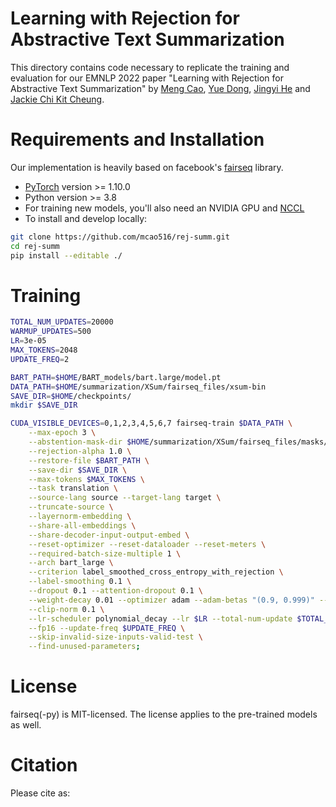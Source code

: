 # Learning with Rejection for Abstractive Text Summarization
This directory contains code necessary to replicate the training and evaluation for our EMNLP 2022 paper "Learning with Rejection for Abstractive Text Summarization" by [Meng Cao](https://mcao516.github.io/), [Yue Dong](https://yuedongcs.github.io/), [Jingyi He](https://kylie-box.github.io/) and [Jackie Chi Kit Cheung](https://www.cs.mcgill.ca/~jcheung/).

# Requirements and Installation
Our implementation is heavily based on facebook's [fairseq](https://github.com/facebookresearch/fairseq) library.

* [PyTorch](http://pytorch.org/) version >= 1.10.0
* Python version >= 3.8
* For training new models, you'll also need an NVIDIA GPU and [NCCL](https://github.com/NVIDIA/nccl)
* To install and develop locally:

``` bash
git clone https://github.com/mcao516/rej-summ.git
cd rej-summ
pip install --editable ./
```

# Training

``` bash
TOTAL_NUM_UPDATES=20000
WARMUP_UPDATES=500      
LR=3e-05
MAX_TOKENS=2048
UPDATE_FREQ=2

BART_PATH=$HOME/BART_models/bart.large/model.pt
DATA_PATH=$HOME/summarization/XSum/fairseq_files/xsum-bin
SAVE_DIR=$HOME/checkpoints/
mkdir $SAVE_DIR

CUDA_VISIBLE_DEVICES=0,1,2,3,4,5,6,7 fairseq-train $DATA_PATH \
    --max-epoch 3 \
    --abstention-mask-dir $HOME/summarization/XSum/fairseq_files/masks/ \
    --rejection-alpha 1.0 \
    --restore-file $BART_PATH \
    --save-dir $SAVE_DIR \
    --max-tokens $MAX_TOKENS \
    --task translation \
    --source-lang source --target-lang target \
    --truncate-source \
    --layernorm-embedding \
    --share-all-embeddings \
    --share-decoder-input-output-embed \
    --reset-optimizer --reset-dataloader --reset-meters \
    --required-batch-size-multiple 1 \
    --arch bart_large \
    --criterion label_smoothed_cross_entropy_with_rejection \
    --label-smoothing 0.1 \
    --dropout 0.1 --attention-dropout 0.1 \
    --weight-decay 0.01 --optimizer adam --adam-betas "(0.9, 0.999)" --adam-eps 1e-08 \
    --clip-norm 0.1 \
    --lr-scheduler polynomial_decay --lr $LR --total-num-update $TOTAL_NUM_UPDATES --warmup-updates $WARMUP_UPDATES \
    --fp16 --update-freq $UPDATE_FREQ \
    --skip-invalid-size-inputs-valid-test \
    --find-unused-parameters;
```

# License

fairseq(-py) is MIT-licensed.
The license applies to the pre-trained models as well.

# Citation

Please cite as:

<!-- ``` bibtex
@inproceedings{ott2019fairseq,
  title = {fairseq: A Fast, Extensible Toolkit for Sequence Modeling},
  author = {Myle Ott and Sergey Edunov and Alexei Baevski and Angela Fan and Sam Gross and Nathan Ng and David Grangier and Michael Auli},
  booktitle = {Proceedings of NAACL-HLT 2019: Demonstrations},
  year = {2019},
}
``` -->
